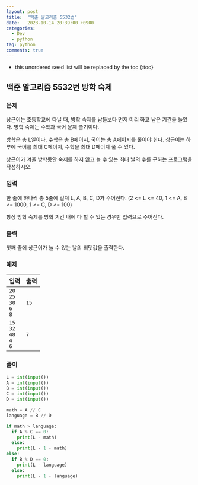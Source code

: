 ```yaml
---
layout: post
title:  "백준 알고리즘 5532번"
date:   2023-10-14 20:39:00 +0900
categories: 
  - Dev
  - python
tag: python
comments: true
---
```


* this unordered seed list will be replaced by the toc
{:toc}

## 백준 알고리즘 5532번 방학 숙제

### 문제

상근이는 초등학교에 다닐 때, 방학 숙제를 남들보다 먼저 미리 하고 남은 기간을 놀았다. 방학 숙제는 수학과 국어 문제 풀기이다.

방학은 총 L일이다. 수학은 총 B페이지, 국어는 총 A페이지를 풀어야 한다. 상근이는 하루에 국어를 최대 C페이지, 수학을 최대 D페이지 풀 수 있다.

상근이가 겨울 방학동안 숙제를 하지 않고 놀 수 있는 최대 날의 수를 구하는 프로그램을 작성하시오.

### 입력

한 줄에 하나씩 총 5줄에 걸쳐 L, A, B, C, D가 주어진다. (2 <= L <= 40, 1 <= A, B <= 1000, 1 <= C, D <= 100)

항상 방학 숙제를 방학 기간 내에 다 할 수 있는 경우만 입력으로 주어진다.

### 출력

첫째 줄에 상근이가 놀 수 있는 날의 최댓값을 출력한다.

### 예제

| 입력 | 출력 |
| --- | --- |
| `20` <br/> `25` <br/> `30` <br/> `6` <br/> `8` | `15` |
| `15` <br/> `32` <br/> `48` <br/> `4` <br/> `6` | `7` |

### 풀이

```py
L = int(input())
A = int(input())
B = int(input())
C = int(input())
D = int(input())

math = A // C
language = B // D

if math > language:
  if A % C == 0:
    print(L - math)
  else:
    print(L - 1 - math)
else:
  if B % D == 0:
    print(L - language)
  else:
    print(L - 1 - language)
```